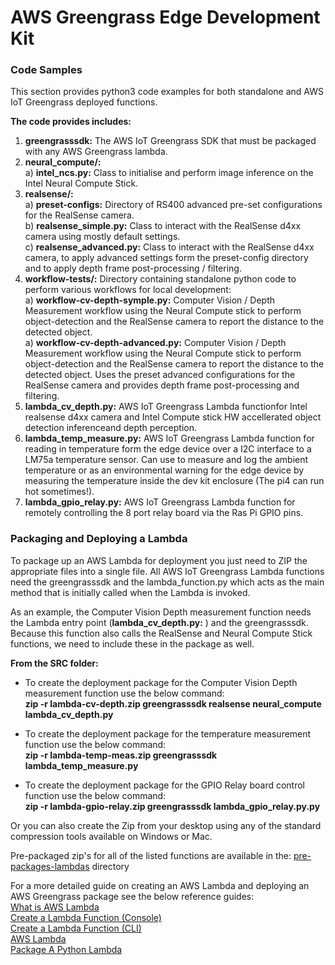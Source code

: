 # AWS Greengrass Edge Development Kit

### Code Samples
This section provides python3 code examples for both standalone and AWS IoT Greengrass deployed functions. 

**The code provides includes:**  
1) **greengrasssdk:** The AWS IoT Greengrass SDK that must be packaged with any AWS Greengrass lambda.  
1) **neural_compute/:**  
    a) **intel_ncs.py:** Class to initialise and perform image inference on the Intel Neural Compute Stick.  
1) **realsense/:**  
    a) **preset-configs:** Directory of RS400 advanced pre-set configurations for the RealSense camera.  
    b) **realsense_simple.py:** Class to interact with the RealSense d4xx camera using mostly default settings.  
    c) **realsense_advanced.py:** Class to interact with the RealSense d4xx camera, to apply advanced settings form the preset-config directory and to apply depth frame post-processing / filtering.  
1) **workflow-tests/:** Directory containing standalone python code to perform various workflows for local development:   
    a) **workflow-cv-depth-symple.py:** Computer Vision / Depth Measurement workflow using the Neural Compute stick to perform object-detection and the RealSense camera to report the distance to the detected object.  
    a) **workflow-cv-depth-advanced.py:** Computer Vision / Depth Measurement workflow using the Neural Compute stick to perform object-detection and the RealSense camera to report the distance to the detected object. Uses the preset advanced configurations for the RealSense camera and provides depth frame post-processing and filtering.  
1) **lambda_cv_depth.py:** AWS IoT Greengrass Lambda functionfor Intel realsense d4xx camera and Intel Compute stick HW accellerated object detection inferenceand depth perception.   
1) **lambda_temp_measure.py:** AWS IoT Greengrass Lambda function for reading in temperature form the edge device over a I2C interface to a LM75a temperature sensor. Can use to measure and log the ambient temperature or as an environmental warning for the edge device by measuring the temperature inside the dev kit enclosure (The pi4 can run hot sometimes!).  
1) **lambda_gpio_relay.py:** AWS IoT Greengrass Lambda function for remotely controlling the 8 port relay board via the Ras Pi GPIO pins.  

### Packaging and Deploying a Lambda

To package up an AWS Lambda for deployment you just need to ZIP the appropriate files into a single file. All AWS IoT Greengrass Lambda functions need the greengrasssdk and the lambda_function.py which acts as the main method that is initially called when the Lambda is invoked. 

As an example, the Computer Vision Depth measurement function needs the Lambda entry point (**lambda_cv_depth.py:** ) and the greengrasssdk. Because this function also calls the RealSense and Neural Compute Stick functions, we need to include these in the package as well. 

**From the SRC folder:**  
* To create the deployment package for the Computer Vision Depth measurement function use the below command:  
**zip -r lambda-cv-depth.zip greengrasssdk realsense neural_compute lambda_cv_depth.py**  

* To create the deployment package for the temperature measurement function use the below command:  
**zip -r lambda-temp-meas.zip greengrasssdk lambda_temp_measure.py**  

* To create the deployment package for the GPIO Relay board control function use the below command:  
**zip -r lambda-gpio-relay.zip greengrasssdk lambda_gpio_relay.py.py**

Or you can also create the Zip from your desktop using any of the standard compression tools available on Windows or Mac. 

Pre-packaged zip's for all of the listed functions are available in the: [pre-packages-lambdas](pre-packages-lambdas) directory

For a more detailed guide on creating an AWS Lambda and deploying an AWS Greengrass package see the below reference guides:  
[What is AWS Lambda](https://docs.aws.amazon.com/lambda/latest/dg/welcome.html)  
[Create a Lambda Function (Console)](https://docs.aws.amazon.com/lambda/latest/dg/getting-started-create-function.html)  
[Create a Lambda Function (CLI)](https://docs.aws.amazon.com/lambda/latest/dg/gettingstarted-awscli.html)  
[AWS Lambda](https://aws.amazon.com/lambda/)  
[Package A Python Lambda](https://docs.aws.amazon.com/lambda/latest/dg/python-package.html)  
